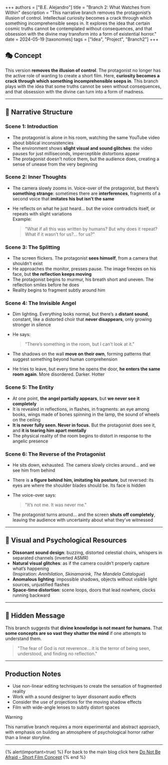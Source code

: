 +++
authors = ["B.E. Alejandro"]
title = "Branch 2: What Watches from Within"
description = "This narrative branch removes the protagonist’s illusion of control. Intellectual curiosity becomes a crack through which something incomprehensible seeps in. It explores the idea that certain cosmic truths cannot be contemplated without consequences, and that obsession with the divine may transform into a form of existential horror."
date = 2024-05-19
[taxonomies]
tags = ["Idea", "Project", "Branch2"]
+++

## 🎭 Concept

This version **removes the illusion of control**. The protagonist no longer has the active role of wanting to create a short film. Here, **curiosity becomes a crack through which something incomprehensible seeps in**. This branch plays with the idea that some truths cannot be seen without consequences, and that obsession with the divine can turn into a form of madness.

---

## 🧩 Narrative Structure

### Scene 1: Introduction

- The protagonist is alone in his room, watching the same YouTube video about biblical inconsistencies
- The environment shows **slight visual and sound glitches**: the video pauses for just milliseconds, imperceptible distortions appear
- The protagonist doesn’t notice them, but the audience does, creating a sense of unease from the very beginning

### Scene 2: Inner Thoughts

- The camera slowly zooms in. Voice-over of the protagonist, but there’s **something strange**: sometimes there are **interferences**, fragments of a second voice that **imitates his but isn’t the same**
- He reflects on what he just heard... but the voice contradicts itself, or repeats with slight variations  
  Example:

  > "What if all this was written by humans? But why does it repeat? What if it wasn’t for us?... for us?"

### Scene 3: The Splitting

- The screen flickers. The protagonist **sees himself**, from a camera that shouldn’t exist
- He approaches the monitor, presses pause. The image freezes on his face, but **the reflection keeps moving**
- The protagonist begins to murmur, his breath short and uneven. The reflection smiles before he does
- Reality begins to fragment subtly around him

### Scene 4: The Invisible Angel

- Dim lighting. Everything looks normal, but there’s a **distant sound**, constant, like a distorted choir that **never disappears**, only growing stronger in silence
- He says:

  > "There’s something in the room, but I can’t look at it."

- The shadows on the wall **move on their own**, forming patterns that suggest something beyond human comprehension
- He tries to leave, but every time he opens the door, **he enters the same room again**. More disordered. Darker. Hotter

### Scene 5: The Entity

- At one point, **the angel partially appears**, but **we never see it completely**
- It is revealed in reflections, in flashes, in fragments: an eye among books, wings made of bones spinning in the lamp, the sound of wheels on the ceiling
- **It is never fully seen. Never in focus.** But the protagonist does see it, and **it is tearing him apart mentally**
- The physical reality of the room begins to distort in response to the angelic presence

### Scene 6: The Reverse of the Protagonist

- He sits down, exhausted. The camera slowly circles around… and we see him from behind
- There is **a figure behind him, imitating his posture**, but reversed: its eyes are where the shoulder blades should be. Its face is hidden
- The voice-over says:

  > "It’s not me. It was never me."

- The protagonist turns around… and the screen **shuts off completely**, leaving the audience with uncertainty about what they’ve witnessed

---

## 🎨 Visual and Psychological Resources

- **Dissonant sound design**: buzzing, distorted celestial choirs, whispers in separated channels (inverted ASMR)
- **Natural visual glitches**: as if the camera couldn’t properly capture what’s happening  
  (Inspiration: _Annihilation_, _Skinamarink_, _The Mandela Catalogue_)
- **Anomalous lighting**: impossible shadows, objects without visible light sources, unjustified flashes
- **Space-time distortion**: scene loops, doors that lead nowhere, clocks running backward

---

## 🔐 Hidden Message

This branch suggests that **divine knowledge is not meant for humans**. That **some concepts are so vast they shatter the mind** if one attempts to understand them.

> "The fear of God is not reverence… it is the terror of being seen, understood, and finding no reflection."

---

## Production Notes

- Use non-linear editing techniques to create the sensation of fragmented reality
- Work with a sound designer to layer dissonant audio effects
- Consider the use of projections for the moving shadow effects
- Film with wide-angle lenses to subtly distort spaces

> [!WARNING] 
> This narrative branch requires a more experimental and abstract approach, with emphasis on building an atmosphere of psychological horror rather than a linear storyline.  

---

{% alert(important=true) %}
For back to the main blog click here [Do Not Be Afraid - Short Film Concept](@/blog/cortometraje/index.md)
{% end %}

